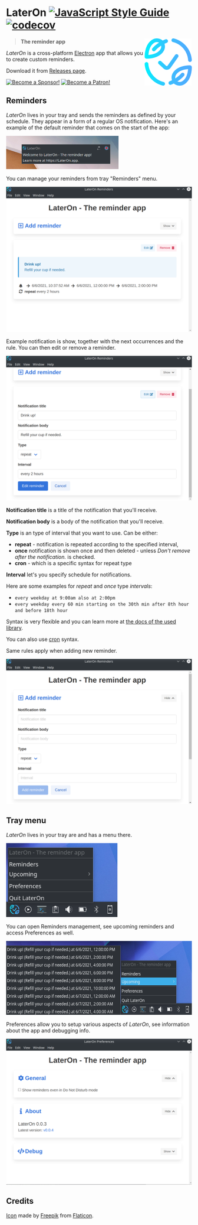 # LaterOn [![JavaScript Style Guide](https://img.shields.io/badge/code%20style-standard-brightgreen.svg)](http://standardjs.com/) [![codecov](https://codecov.io/gh/hovancik/later-on/branch/master/graph/badge.svg)](https://codecov.io/gh/hovancik/later-on)

<img src="later-on.png" align="right" alt="LaterOn logo">

> **The reminder app**

*LaterOn* is a cross-platform [Electron](https://www.electronjs.org/) app that allows you to create custom reminders.

Download it from [Releases page](https://github.com/hovancik/later-on/releases).

[![Become a Sponsor!](https://img.shields.io/static/v1?label=Sponsor&message=%E2%9D%A4&logo=GitHub&color=success)](https://github.com/sponsors/hovancik) [![Become a Patron!](https://img.shields.io/static/v1?label=Sponsor&message=%E2%9D%A4&logo=Patreon&color=success)](https://www.patreon.com/hovancik)

## Reminders

*LaterOn* lives in your tray and sends the reminders as defined by your schedule. They appear in a form of a regular OS notification. Here's an example of the default reminder that comes on the start of the app:

<img src="notification.png" alt="LaterOn notification" height="90">

You can manage your reminders from tray "Reminders" menu.

<img src="reminders.png" alt="LaterOn">

Example notification is show, together with the next occurrences and the rule. You can then edit or remove a reminder.

<img src="edit-reminder.png" alt="LaterOn">

**Notification title** is a title of the notification that you'll receive.

**Notification body** is a body of the notification that you'll receive.

**Type** is an type of interval that you want to use. Can be either:
  - **repeat** - notification is repeated according to the specified interval,
  - **once** notification is shown once and then deleted - unless *Don't remove after the notification.* is checked.
  - **cron** - which is a specific syntax for repeat type

**Interval** let's you specify schedule for notifications.

Here are some examples for *repeat* and *once* type *intervals*:
- `every weekday at 9:00am also at 2:00pm`
- `every weekday every 60 min starting on the 30th min after 8th hour and before 18th hour`

Syntax is very flexible and you can learn more at [the docs of the used library](https://breejs.github.io/later/parsers.html#text).

You can also use [cron](https://breejs.github.io/later/parsers.html#cron) syntax.

Same rules apply when adding new reminder.

<img src="new-reminder.png" alt="LaterOn">

## Tray menu

*LaterOn* lives in your tray are and has a menu there.  

<img src="tray.png" alt="LaterOn tray" height="200">

You can open Reminders management, see upcoming reminders and access Preferences as well.

<img src="tray-upcoming.png" alt="LaterOn tray" height="200">

Preferences allow you to setup various aspects of *LaterOn*, see information about the app and debugging info.

<img src="preferences.png" alt="LaterOn Preferences">


## Credits

[Icon](https://www.flaticon.com/free-icon/ecology_2768313) made by [Freepik](http://www.freepik.com/) from [Flaticon](https://www.flaticon.com/).
